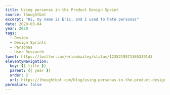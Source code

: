 ```yaml
---
title: Using personas in the Product Design Sprint
source: thoughtbot
excerpt: "Hi, my name is Eric, and I used to hate personas"
date: 2020-03-04
year: 2020
tags:
  - Design
  - Design Sprints
  - Personas
  - User Research
tweet: https://twitter.com/ericwbailey/status/1235219571365339143
eleventyNavigation:
  key: {{ title }}
  parent: {{ year }}
  order: 2
  url: https://thoughtbot.com/blog/using-personas-in-the-product-design-sprint
permalink: false
---
```

